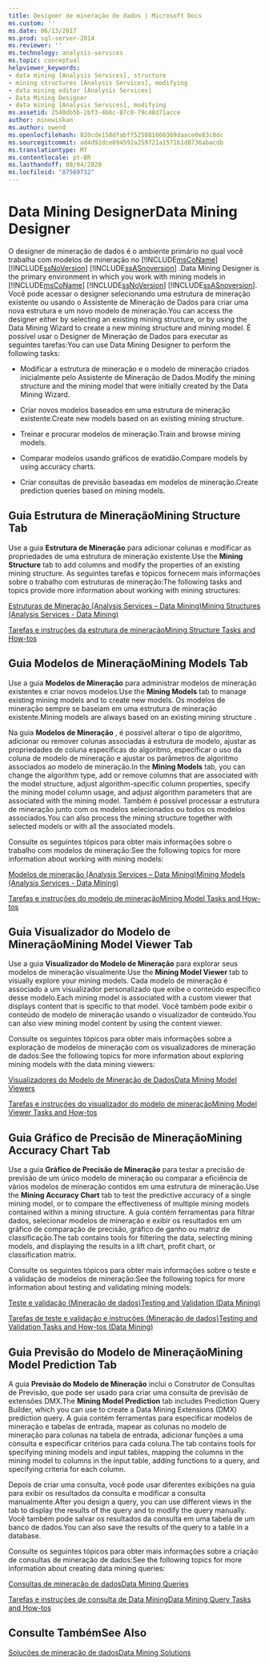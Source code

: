 ```yaml
---
title: Designer de mineração de dados | Microsoft Docs
ms.custom: ''
ms.date: 06/13/2017
ms.prod: sql-server-2014
ms.reviewer: ''
ms.technology: analysis-services
ms.topic: conceptual
helpviewer_keywords:
- data mining [Analysis Services], structure
- mining structures [Analysis Services], modifying
- data mining editor [Analysis Services]
- Data Mining Designer
- data mining [Analysis Services], modifying
ms.assetid: 2540db5b-2bf3-4b6c-87c8-79c48d71acce
author: minewiskan
ms.author: owend
ms.openlocfilehash: 820cde158dfabff525081060369daace0e83c8dc
ms.sourcegitcommit: ad4d92dce894592a259721a1571b1d8736abacdb
ms.translationtype: MT
ms.contentlocale: pt-BR
ms.lasthandoff: 08/04/2020
ms.locfileid: "87569732"
---
```

# <a name="data-mining-designer"></a><span data-ttu-id="b4049-102">Data Mining Designer</span><span class="sxs-lookup"><span data-stu-id="b4049-102">Data Mining Designer</span></span>
  <span data-ttu-id="b4049-103">O designer de mineração de dados é o ambiente primário no qual você trabalha com modelos de mineração no [!INCLUDE[msCoName](../../includes/msconame-md.md)] [!INCLUDE[ssNoVersion](../../includes/ssnoversion-md.md)] [!INCLUDE[ssASnoversion](../../includes/ssasnoversion-md.md)] .</span><span class="sxs-lookup"><span data-stu-id="b4049-103">Data Mining Designer is the primary environment in which you work with mining models in [!INCLUDE[msCoName](../../includes/msconame-md.md)] [!INCLUDE[ssNoVersion](../../includes/ssnoversion-md.md)] [!INCLUDE[ssASnoversion](../../includes/ssasnoversion-md.md)].</span></span> <span data-ttu-id="b4049-104">Você pode acessar o designer selecionando uma estrutura de mineração existente ou usando o Assistente de Mineração de Dados para criar uma nova estrutura e um novo modelo de mineração.</span><span class="sxs-lookup"><span data-stu-id="b4049-104">You can access the designer either by selecting an existing mining structure, or by using the Data Mining Wizard to create a new mining structure and mining model.</span></span> <span data-ttu-id="b4049-105">É possível usar o Designer de Mineração de Dados para executar as seguintes tarefas:</span><span class="sxs-lookup"><span data-stu-id="b4049-105">You can use Data Mining Designer to perform the following tasks:</span></span>  
  
-   <span data-ttu-id="b4049-106">Modificar a estrutura de mineração e o modelo de mineração criados inicialmente pelo Assistente de Mineração de Dados.</span><span class="sxs-lookup"><span data-stu-id="b4049-106">Modify the mining structure and the mining model that were initially created by the Data Mining Wizard.</span></span>  
  
-   <span data-ttu-id="b4049-107">Criar novos modelos baseados em uma estrutura de mineração existente.</span><span class="sxs-lookup"><span data-stu-id="b4049-107">Create new models based on an existing mining structure.</span></span>  
  
-   <span data-ttu-id="b4049-108">Treinar e procurar modelos de mineração.</span><span class="sxs-lookup"><span data-stu-id="b4049-108">Train and browse mining models.</span></span>  
  
-   <span data-ttu-id="b4049-109">Comparar modelos usando gráficos de exatidão.</span><span class="sxs-lookup"><span data-stu-id="b4049-109">Compare models by using accuracy charts.</span></span>  
  
-   <span data-ttu-id="b4049-110">Criar consultas de previsão baseadas em modelos de mineração.</span><span class="sxs-lookup"><span data-stu-id="b4049-110">Create prediction queries based on mining models.</span></span>  
  
## <a name="mining-structure-tab"></a><span data-ttu-id="b4049-111">Guia Estrutura de Mineração</span><span class="sxs-lookup"><span data-stu-id="b4049-111">Mining Structure Tab</span></span>  
 <span data-ttu-id="b4049-112">Use a guia **Estrutura de Mineração** para adicionar colunas e modificar as propriedades de uma estrutura de mineração existente.</span><span class="sxs-lookup"><span data-stu-id="b4049-112">Use the **Mining Structure** tab to add columns and modify the properties of an existing mining structure.</span></span> <span data-ttu-id="b4049-113">As seguintes tarefas e tópicos fornecem mais informações sobre o trabalho com estruturas de mineração:</span><span class="sxs-lookup"><span data-stu-id="b4049-113">The following tasks and topics provide more information about working with mining structures:</span></span>  
  
 [<span data-ttu-id="b4049-114">Estruturas de Mineração &#40;Analysis Services – Data Mining&#41;</span><span class="sxs-lookup"><span data-stu-id="b4049-114">Mining Structures &#40;Analysis Services - Data Mining&#41;</span></span>](mining-structures-analysis-services-data-mining.md)  
  
 [<span data-ttu-id="b4049-115">Tarefas e instruções da estrutura de mineração</span><span class="sxs-lookup"><span data-stu-id="b4049-115">Mining Structure Tasks and How-tos</span></span>](mining-structure-tasks-and-how-tos.md)  
  
## <a name="mining-models-tab"></a><span data-ttu-id="b4049-116">Guia Modelos de Mineração</span><span class="sxs-lookup"><span data-stu-id="b4049-116">Mining Models Tab</span></span>  
 <span data-ttu-id="b4049-117">Use a guia **Modelos de Mineração** para administrar modelos de mineração existentes e criar novos modelos.</span><span class="sxs-lookup"><span data-stu-id="b4049-117">Use the **Mining Models** tab to manage existing mining models and to create new models.</span></span> <span data-ttu-id="b4049-118">Os modelos de mineração sempre se baseiam em uma estrutura de mineração existente.</span><span class="sxs-lookup"><span data-stu-id="b4049-118">Mining models are always based on an existing mining structure .</span></span>  
  
 <span data-ttu-id="b4049-119">Na guia **Modelos de Mineração** , é possível alterar o tipo de algoritmo, adicionar ou remover colunas associadas à estrutura de modelo, ajustar as propriedades de coluna específicas do algoritmo, especificar o uso da coluna de modelo de mineração e ajustar os parâmetros de algoritmo associados ao modelo de mineração.</span><span class="sxs-lookup"><span data-stu-id="b4049-119">In the **Mining Models** tab, you can change the algorithm type, add or remove columns that are associated with the model structure, adjust algorithm-specific column properties, specify the mining model column usage, and adjust algorithm parameters that are associated with the mining model.</span></span> <span data-ttu-id="b4049-120">Também é possível processar a estrutura de mineração junto com os modelos selecionados ou todos os modelos associados.</span><span class="sxs-lookup"><span data-stu-id="b4049-120">You can also process the mining structure together with selected models or with all the associated models.</span></span>  
  
 <span data-ttu-id="b4049-121">Consulte os seguintes tópicos para obter mais informações sobre o trabalho com modelos de mineração:</span><span class="sxs-lookup"><span data-stu-id="b4049-121">See the following topics for more information about working with mining models:</span></span>  
  
 [<span data-ttu-id="b4049-122">Modelos de mineração &#40;Analysis Services – Data Mining&#41;</span><span class="sxs-lookup"><span data-stu-id="b4049-122">Mining Models &#40;Analysis Services - Data Mining&#41;</span></span>](mining-models-analysis-services-data-mining.md)  
  
 [<span data-ttu-id="b4049-123">Tarefas e instruções do modelo de mineração</span><span class="sxs-lookup"><span data-stu-id="b4049-123">Mining Model Tasks and How-tos</span></span>](mining-model-tasks-and-how-tos.md)  
  
## <a name="mining-model-viewer-tab"></a><span data-ttu-id="b4049-124">Guia Visualizador do Modelo de Mineração</span><span class="sxs-lookup"><span data-stu-id="b4049-124">Mining Model Viewer Tab</span></span>  
 <span data-ttu-id="b4049-125">Use a guia **Visualizador do Modelo de Mineração** para explorar seus modelos de mineração visualmente.</span><span class="sxs-lookup"><span data-stu-id="b4049-125">Use the **Mining Model Viewer** tab to visually explore your mining models.</span></span> <span data-ttu-id="b4049-126">Cada modelo de mineração é associado a um visualizador personalizado que exibe o conteúdo específico desse modelo.</span><span class="sxs-lookup"><span data-stu-id="b4049-126">Each mining model is associated with a custom viewer that displays content that is specific to that model.</span></span> <span data-ttu-id="b4049-127">Você também pode exibir o conteúdo de modelo de mineração usando o visualizador de conteúdo.</span><span class="sxs-lookup"><span data-stu-id="b4049-127">You can also view mining model content by using the content viewer.</span></span>  
  
 <span data-ttu-id="b4049-128">Consulte os seguintes tópicos para obter mais informações sobre a exploração de modelos de mineração com os visualizadores de mineração de dados:</span><span class="sxs-lookup"><span data-stu-id="b4049-128">See the following topics for more information about exploring mining models with the data mining viewers:</span></span>  
  
 [<span data-ttu-id="b4049-129">Visualizadores do Modelo de Mineração de Dados</span><span class="sxs-lookup"><span data-stu-id="b4049-129">Data Mining Model Viewers</span></span>](data-mining-model-viewers.md)  
  
 [<span data-ttu-id="b4049-130">Tarefas e instruções do visualizador do modelo de mineração</span><span class="sxs-lookup"><span data-stu-id="b4049-130">Mining Model Viewer Tasks and How-tos</span></span>](mining-model-viewer-tasks-and-how-tos.md)  
  
## <a name="mining-accuracy-chart-tab"></a><span data-ttu-id="b4049-131">Guia Gráfico de Precisão de Mineração</span><span class="sxs-lookup"><span data-stu-id="b4049-131">Mining Accuracy Chart Tab</span></span>  
 <span data-ttu-id="b4049-132">Use a guia **Gráfico de Precisão de Mineração** para testar a precisão de previsão de um único modelo de mineração ou comparar a eficiência de vários modelos de mineração contidos em uma estrutura de mineração.</span><span class="sxs-lookup"><span data-stu-id="b4049-132">Use the **Mining Accuracy Chart** tab to test the predictive accuracy of a single mining model, or to compare the effectiveness of multiple mining models contained within a mining structure.</span></span> <span data-ttu-id="b4049-133">A guia contém ferramentas para filtrar dados, selecionar modelos de mineração e exibir os resultados em um gráfico de comparação de precisão, gráfico de ganho ou matriz de classificação.</span><span class="sxs-lookup"><span data-stu-id="b4049-133">The tab contains tools for filtering the data, selecting mining models, and displaying the results in a lift chart, profit chart, or classification matrix.</span></span>  
  
 <span data-ttu-id="b4049-134">Consulte os seguintes tópicos para obter mais informações sobre o teste e a validação de modelos de mineração:</span><span class="sxs-lookup"><span data-stu-id="b4049-134">See the following topics for more information about testing and validating mining models:</span></span>  
  
 [<span data-ttu-id="b4049-135">Teste e validação &#40;Mineração de dados&#41;</span><span class="sxs-lookup"><span data-stu-id="b4049-135">Testing and Validation &#40;Data Mining&#41;</span></span>](testing-and-validation-data-mining.md)  
  
 [<span data-ttu-id="b4049-136">Tarefas de teste e validação e instruções &#40;Mineração de dados&#41;</span><span class="sxs-lookup"><span data-stu-id="b4049-136">Testing and Validation Tasks and How-tos &#40;Data Mining&#41;</span></span>](testing-and-validation-tasks-and-how-tos-data-mining.md)  
  
## <a name="mining-model-prediction-tab"></a><span data-ttu-id="b4049-137">Guia Previsão do Modelo de Mineração</span><span class="sxs-lookup"><span data-stu-id="b4049-137">Mining Model Prediction Tab</span></span>  
 <span data-ttu-id="b4049-138">A guia **Previsão do Modelo de Mineração** inclui o Construtor de Consultas de Previsão, que pode ser usado para criar uma consulta de previsão de extensões DMX.</span><span class="sxs-lookup"><span data-stu-id="b4049-138">The **Mining Model Prediction** tab includes Prediction Query Builder, which you can use to create a Data Mining Extensions (DMX) prediction query.</span></span> <span data-ttu-id="b4049-139">A guia contém ferramentas para especificar modelos de mineração e tabelas de entrada, mapear as colunas no modelo de mineração para colunas na tabela de entrada, adicionar funções a uma consulta e especificar critérios para cada coluna.</span><span class="sxs-lookup"><span data-stu-id="b4049-139">The tab contains tools for specifying mining models and input tables, mapping the columns in the mining model to columns in the input table, adding functions to a query, and specifying criteria for each column.</span></span>  
  
 <span data-ttu-id="b4049-140">Depois de criar uma consulta, você pode usar diferentes exibições na guia para exibir os resultados da consulta e modificar a consulta manualmente.</span><span class="sxs-lookup"><span data-stu-id="b4049-140">After you design a query, you can use different views in the tab to display the results of the query and to modify the query manually.</span></span> <span data-ttu-id="b4049-141">Você também pode salvar os resultados da consulta em uma tabela de um banco de dados.</span><span class="sxs-lookup"><span data-stu-id="b4049-141">You can also save the results of the query to a table in a database.</span></span>  
  
 <span data-ttu-id="b4049-142">Consulte os seguintes tópicos para obter mais informações sobre a criação de consultas de mineração de dados:</span><span class="sxs-lookup"><span data-stu-id="b4049-142">See the following topics for more information about creating data mining queries:</span></span>  
  
 [<span data-ttu-id="b4049-143">Consultas de mineração de dados</span><span class="sxs-lookup"><span data-stu-id="b4049-143">Data Mining Queries</span></span>](data-mining-queries.md)  
  
 [<span data-ttu-id="b4049-144">Tarefas e instruções de consulta de Data Mining</span><span class="sxs-lookup"><span data-stu-id="b4049-144">Data Mining Query Tasks and How-tos</span></span>](data-mining-query-tasks-and-how-tos.md)  
  
## <a name="see-also"></a><span data-ttu-id="b4049-145">Consulte Também</span><span class="sxs-lookup"><span data-stu-id="b4049-145">See Also</span></span>  
 [<span data-ttu-id="b4049-146">Soluções de mineração de dados</span><span class="sxs-lookup"><span data-stu-id="b4049-146">Data Mining Solutions</span></span>](data-mining-solutions.md)  
  
  
